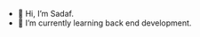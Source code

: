 - 👋 Hi, I’m Sadaf.
- 🌱 I’m currently learning back end development.


<!---
sadafmulla/sadafmulla is a ✨ special ✨ repository because its `README.md` (this file) appears on your GitHub profile.
You can click the Preview link to take a look at your changes.
--->
